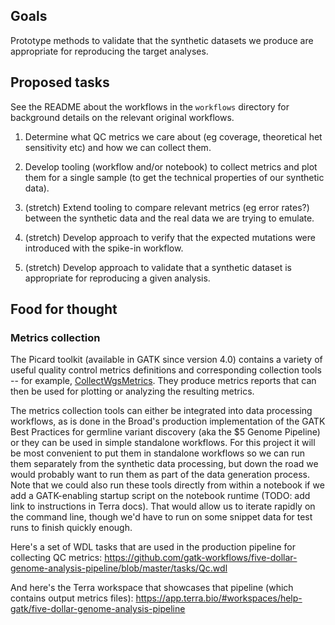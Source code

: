 ## Goals

Prototype methods to validate that the synthetic datasets we produce are appropriate for reproducing the target analyses.

## Proposed tasks

See the README about the workflows in the `workflows` directory for background details on the relevant original workflows.

1. Determine what QC metrics we care about (eg coverage, theoretical het sensitivity etc) and how we can collect them.

2. Develop tooling (workflow and/or notebook) to collect metrics and plot them for a single sample (to get the technical properties of our synthetic data).

3. (stretch) Extend tooling to compare relevant metrics (eg error rates?) between the synthetic data and the real data we are trying to emulate.

4. (stretch) Develop approach to verify that the expected mutations were introduced with the spike-in workflow.

5. (stretch) Develop approach to validate that a synthetic dataset is appropriate for reproducing a given analysis.

## Food for thought

### Metrics collection 

The Picard toolkit (available in GATK since version 4.0) contains a variety of useful quality control metrics definitions and corresponding collection tools -- for example, [CollectWgsMetrics](https://software.broadinstitute.org/gatk/documentation/tooldocs/current/picard_analysis_CollectWgsMetrics.php). They produce metrics reports that can then be used for plotting or analyzing the resulting metrics. 

The metrics collection tools can either be integrated into data processing workflows, as is done in the Broad's production implementation of the GATK Best Practices for germline variant discovery (aka the $5 Genome Pipeline) or they can be used in simple standalone workflows. For this project it will be most convenient to put them in standalone workflows so we can run them separately from the synthetic data processing, but down the road we would probably want to run them as part of the data generation process. Note that we could also run these tools directly from within a notebook if we add a GATK-enabling startup script on the notebook runtime (TODO: add link to instructions in Terra docs). That would allow us to iterate rapidly on the command line, though we'd have to run on some snippet data for test runs to finish quickly enough.

Here's a set of WDL tasks that are used in the production pipeline for collecting QC metrics: 
https://github.com/gatk-workflows/five-dollar-genome-analysis-pipeline/blob/master/tasks/Qc.wdl

And here's the Terra workspace that showcases that pipeline (which contains output metrics files): 
https://app.terra.bio/#workspaces/help-gatk/five-dollar-genome-analysis-pipeline

